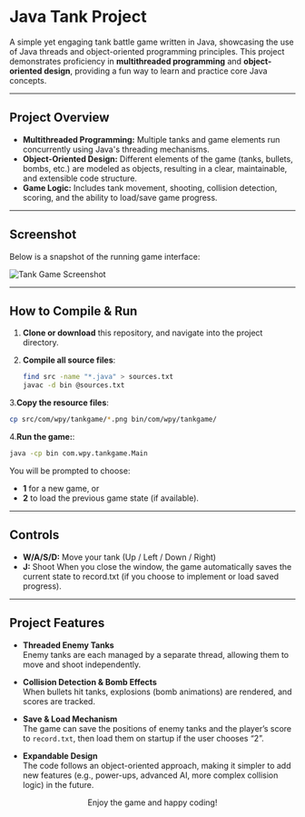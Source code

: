# Java Tank Project

A simple yet engaging tank battle game written in Java, showcasing the use of Java threads and object-oriented programming principles. This project demonstrates proficiency in **multithreaded programming** and **object-oriented design**, providing a fun way to learn and practice core Java concepts.

---

## Project Overview

- **Multithreaded Programming:** Multiple tanks and game elements run concurrently using Java's threading mechanisms.  
- **Object-Oriented Design:** Different elements of the game (tanks, bullets, bombs, etc.) are modeled as objects, resulting in a clear, maintainable, and extensible code structure.  
- **Game Logic:** Includes tank movement, shooting, collision detection, scoring, and the ability to load/save game progress.  

---

## Screenshot

Below is a snapshot of the running game interface:

![Tank Game Screenshot](tankgame_screenshot.png)


---

## How to Compile & Run

1. **Clone or download**
   this repository, and navigate into the project directory.

2. **Compile all source files**:
   ```bash
   find src -name "*.java" > sources.txt
   javac -d bin @sources.txt
   ```
   
3.**Copy the resource files**:
   ```bash
   cp src/com/wpy/tankgame/*.png bin/com/wpy/tankgame/
   ```

4.**Run the game:**:
   ```bash
   java -cp bin com.wpy.tankgame.Main
   ```
You will be prompted to choose:
- **1** for a new game, or
- **2** to load the previous game state (if available).

---

## Controls
- **W/A/S/D:** Move your tank (Up / Left / Down / Right)
- **J:** Shoot
When you close the window, the game automatically saves the current state to record.txt (if you choose to implement or load saved progress).

---

## Project Features

- **Threaded Enemy Tanks**  
  Enemy tanks are each managed by a separate thread, allowing them to move and shoot independently.

- **Collision Detection & Bomb Effects**  
  When bullets hit tanks, explosions (bomb animations) are rendered, and scores are tracked.

- **Save & Load Mechanism**  
  The game can save the positions of enemy tanks and the player’s score to `record.txt`, then load them on startup if the user chooses “2”.

- **Expandable Design**  
  The code follows an object-oriented approach, making it simpler to add new features (e.g., power-ups, advanced AI, more complex collision logic) in the future.

<p align="center">Enjoy the game and happy coding!</p> 
